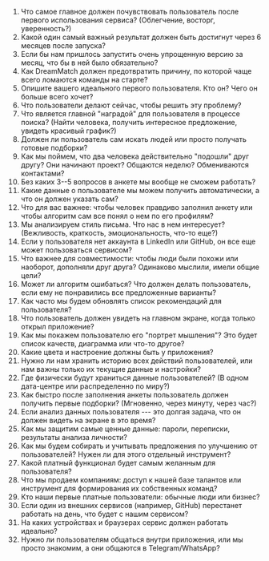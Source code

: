 1.  Что самое главное должен почувствовать пользователь после первого
    использования сервиса? (Облегчение, восторг, уверенность?)
2.  Какой один самый важный результат должен быть достигнут через 6
    месяцев после запуска?
3.  Если бы нам пришлось запустить очень упрощенную версию за месяц, что
    бы в ней было обязательно?
4.  Как DreamMatch должен предотвратить причину, по которой чаще всего
    ломаются команды на старте?
5.  Опишите вашего идеального первого пользователя. Кто он? Чего он
    больше всего хочет?
6.  Что пользователи делают сейчас, чтобы решить эту проблему?
7.  Что является главной "наградой" для пользователя в процессе поиска?
    (Найти человека, получить интересное предложение, увидеть красивый
    график?)
8.  Должен ли пользователь сам искать людей или просто получать готовые
    подборки?
9.  Как мы поймем, что два человека действительно "подошли" друг другу?
    Они начинают проект? Общаются неделю? Обмениваются контактами?
10. Без каких 3--5 вопросов в анкете мы вообще не сможем работать?
11. Какие данные о пользователе мы можем получить автоматически, а что
    он должен указать сам?
12. Что для вас важнее: чтобы человек правдиво заполнил анкету или чтобы
    алгоритм сам все понял о нем по его профилям?
13. Мы анализируем стиль письма. Что нас в нем интересует? (Вежливость,
    краткость, эмоциональность, что-то еще?)
14. Если у пользователя нет аккаунта в LinkedIn или GitHub, он все еще
    может пользоваться сервисом?
15. Что важнее для совместимости: чтобы люди были похожи или наоборот,
    дополняли друг друга? Одинаково мыслили, имели общие цели?
16. Может ли алгоритм ошибаться? Что должен делать пользователь, если
    ему не понравились все предложенные варианты?
17. Как часто мы будем обновлять список рекомендаций для пользователя?
18. Что пользователь должен увидеть на главном экране, когда только
    открыл приложение?
19. Как мы покажем пользователю его "портрет мышления"? Это будет список
    качеств, диаграмма или что-то другое?
20. Какие цвета и настроение должны быть у приложения?
21. Нужно ли нам хранить историю всех действий пользователей, или нам
    важны только их текущие данные и настройки?
22. Где физически будут храниться данные пользователей? (В одном
    дата-центре или распределенно по миру?)
23. Как быстро после заполнения анкеты пользователь должен получить
    первые подборки? (Мгновенно, через минуту, через час?)
24. Если анализ данных пользователя --- это долгая задача, что он должен
    видеть на экране в это время?
25. Как мы защитим самые ценные данные: пароли, переписки, результаты
    анализа личности?
26. Как мы будем собирать и учитывать предложения по улучшению от
    пользователей? Нужен ли для этого отдельный инструмент?
27. Какой платный функционал будет самым желанным для пользователя?
28. Что мы продаем компаниям: доступ к нашей базе талантов или
    инструмент для формирования их собственных команд?
29. Кто наши первые платные пользователи: обычные люди или бизнес?
30. Если один из внешних сервисов (например, GitHub) перестанет работать
    на день, что будет с нашим сервисом?
31. На каких устройствах и браузерах сервис должен работать идеально?
32. Нужно ли пользователям общаться внутри приложения, или мы просто
    знакомим, а они общаются в Telegram/WhatsApp?